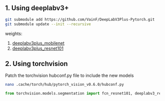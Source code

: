 ## 1. Using deeplabv3+

```bash
git submodule add https://github.com/VainF/DeepLabV3Plus-Pytorch.git
git submodule update --init --recursive
```

weights:
1. [deeplabv3plus_mobilenet](https://www.dropbox.com/scl/fi/jo4nhw3h6lcg8t2ckarae/best_deeplabv3plus_mobilenet_cityscapes_os16.pth?rlkey=7qnzapkshyofrgfa1ls7vot6j&e=3&dl=0)
2. [deeplabv3plus_resnet101](https://drive.google.com/file/d/1t7TC8mxQaFECt4jutdq_NMnWxdm6B-Nb/view?usp=sharing)


## 2. Using torchvision

Patch the torchvision hubconf.py file to include the new models

```bash
nano .cache/torch/hub/pytorch_vision_v0.6.0/hubconf.py
```

```python
from torchvision.models.segmentation import fcn_resnet101, deeplabv3_resnet101, deeplabv3_resnet50, deeplabv3_mobilenet_v3_large
```
